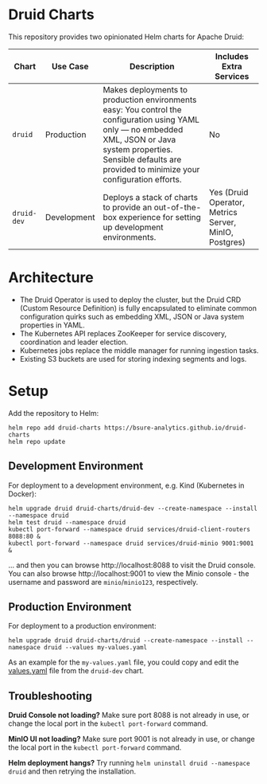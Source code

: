 # Druid Charts

This repository provides two opinionated Helm charts for Apache Druid:

| Chart       | Use Case    | Description                                                                                                                                                                                                                | Includes Extra Services                               |
|-------------|-------------|----------------------------------------------------------------------------------------------------------------------------------------------------------------------------------------------------------------------------|-------------------------------------------------------|
| `druid`     | Production  | Makes deployments to production environments easy: You control the configuration using YAML only — no embedded XML, JSON or Java system properties. Sensible defaults are provided to minimize your configuration efforts. | No                                                    |
| `druid-dev` | Development | Deploys a stack of charts to provide an out-of-the-box experience for setting up development environments.                                                                                                                 | Yes (Druid Operator, Metrics Server, MinIO, Postgres) |

# Architecture

+ The Druid Operator is used to deploy the cluster, but the Druid CRD (Custom Resource Definition) is fully
  encapsulated to eliminate common configuration quirks such as embedding XML, JSON or Java system properties in YAML.
+ The Kubernetes API replaces ZooKeeper for service discovery, coordination and leader election.
+ Kubernetes jobs replace the middle manager for running ingestion tasks.
+ Existing S3 buckets are used for storing indexing segments and logs.

# Setup

Add the repository to Helm:

```shell
helm repo add druid-charts https://bsure-analytics.github.io/druid-charts
helm repo update
```

## Development Environment

For deployment to a development environment, e.g. Kind (Kubernetes in Docker):

```shell
helm upgrade druid druid-charts/druid-dev --create-namespace --install --namespace druid
helm test druid --namespace druid
kubectl port-forward --namespace druid services/druid-client-routers 8088:80 &
kubectl port-forward --namespace druid services/druid-minio 9001:9001 &
```

... and then you can browse http://localhost:8088 to visit the Druid console.
You can also browse http://localhost:9001 to view the Minio console - the username and password are `minio`/`minio123`,
respectively.

## Production Environment

For deployment to a production environment:

```shell
helm upgrade druid druid-charts/druid --create-namespace --install --namespace druid --values my-values.yaml 
```

As an example for the `my-values.yaml` file, you could copy and edit the [values.yaml](charts/druid-dev/values.yaml)
file from the `druid-dev` chart.

## Troubleshooting

**Druid Console not loading?**
Make sure port 8088 is not already in use, or change the local port in the `kubectl port-forward` command.

**MinIO UI not loading?**
Make sure port 9001 is not already in use, or change the local port in the `kubectl port-forward` command.

**Helm deployment hangs?**
Try running `helm uninstall druid --namespace druid` and then retrying the installation.
